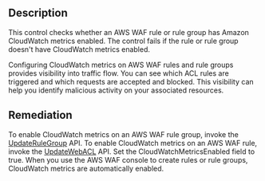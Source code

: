 ## Description

This control checks whether an AWS WAF rule or rule group has Amazon CloudWatch metrics enabled. The control fails if the rule or rule group doesn't have CloudWatch metrics enabled.

Configuring CloudWatch metrics on AWS WAF rules and rule groups provides visibility into traffic flow. You can see which ACL rules are triggered and which requests are accepted and blocked. This visibility can help you identify malicious activity on your associated resources.

## Remediation

To enable CloudWatch metrics on an AWS WAF rule group, invoke the [UpdateRuleGroup](https://docs.aws.amazon.com/waf/latest/APIReference/API_UpdateRuleGroup.html) API. To enable CloudWatch metrics on an AWS WAF rule, invoke the [UpdateWebACL](https://docs.aws.amazon.com/waf/latest/APIReference/API_UpdateWebACL.html) API. Set the CloudWatchMetricsEnabled field to true. When you use the AWS WAF console to create rules or rule groups, CloudWatch metrics are automatically enabled.